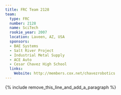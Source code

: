 ```yaml
---
title: FRC Team 2128
team:
  type: FRC
  number: 2128
  name: SciTech
  rookie_year: 2007
  location: Laveen, AZ, USA
  sponsors:
  - BAE Systems
  - Salt River Project
  - Industrial Metal Supply
  - ACE Auto
  - Cesar Chavez High School
  links:
    Website: http://members.cox.net/chavezrobotics
---
```


{% include remove_this_line_and_add_a_paragraph %}